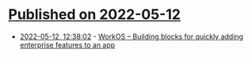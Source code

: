 # [Published on 2022-05-12](index.md)

* [2022-05-12, 12:38:02](https://news.ycombinator.com/item?id=31353130) - [WorkOS – Building blocks for quickly adding enterprise features to an app](https://workos.com)
